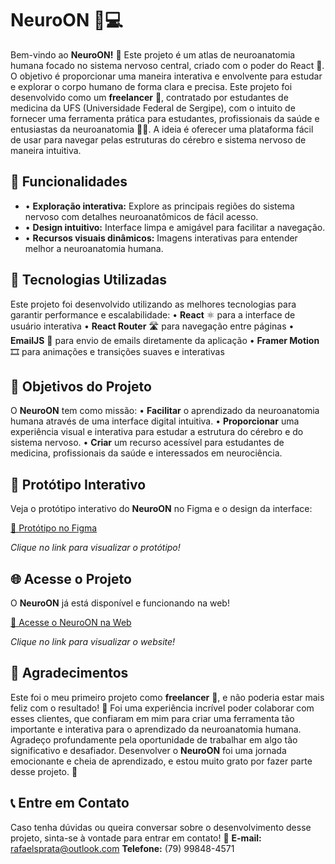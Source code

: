 # NeuroON 🧠💻

Bem-vindo ao **NeuroON!** 🌟 
Este projeto é um atlas de neuroanatomia humana focado no sistema nervoso central, criado com o poder do React 🚀. O objetivo é proporcionar uma maneira interativa e envolvente para estudar e explorar o corpo humano de forma clara e precisa.
Este projeto foi desenvolvido como um **freelancer** 💼, contratado por estudantes de medicina da UFS (Universidade Federal de Sergipe), com o intuito de fornecer uma ferramenta prática para estudantes, profissionais da saúde e entusiastas da neuroanatomia 🧑‍⚕️. A ideia é oferecer uma plataforma fácil de usar para navegar pelas estruturas do cérebro e sistema nervoso de maneira intuitiva.

## 📝 Funcionalidades

- • **Exploração interativa:** Explore as principais regiões do sistema nervoso com detalhes neuroanatômicos de fácil acesso.
- • **Design intuitivo:** Interface limpa e amigável para facilitar a navegação.
- • **Recursos visuais dinâmicos:** Imagens interativas para entender melhor a neuroanatomia humana.

## 🔧 Tecnologias Utilizadas

Este projeto foi desenvolvido utilizando as melhores tecnologias para garantir performance e escalabilidade:
• **React** ⚛️ para a interface de usuário interativa
• **React Router** 🛣️ para navegação entre páginas
• **EmailJS** 📧 para envio de emails diretamente da aplicação
• **Framer Motion** 🎞️ para animações e transições suaves e interativas

## 🚀 Objetivos do Projeto

O **NeuroON** tem como missão:
• **Facilitar** o aprendizado da neuroanatomia humana através de uma interface digital intuitiva.
• **Proporcionar** uma experiência visual e interativa para estudar a estrutura do cérebro e do sistema nervoso.
• **Criar** um recurso acessível para estudantes de medicina, profissionais da saúde e interessados em neurociência.

## 🎨 Protótipo Interativo

Veja o protótipo interativo do **NeuroON** no Figma e o design da interface:

[🔗 Protótipo no Figma](https://www.figma.com/design/QkGJYB2uGqH2a18rcbsYQq/MED-UFS---prot%C3%B3tipo?node-id=0-1&t=xnfMaab4KoOM3mxi-1)

*Clique no link para visualizar o protótipo!*

## 🌐 Acesse o Projeto

O **NeuroON** já está disponível e funcionando na web!

[🔗 Acesse o NeuroON na Web](neuro-on.netlify.app)  

*Clique no link para visualizar o website!*

## 🤝 Agradecimentos

  Este foi o meu primeiro projeto como **freelancer** 💼, e não poderia estar mais feliz com o resultado! 🎉 Foi uma experiência incrível poder colaborar com esses clientes, que confiaram em mim para criar uma ferramenta tão importante e interativa para o aprendizado da neuroanatomia humana.
  Agradeço profundamente pela oportunidade de trabalhar em algo tão significativo e desafiador. Desenvolver o **NeuroON** foi uma jornada emocionante e cheia de aprendizado, e estou muito grato por fazer parte desse projeto. 🙏

## 📞 Entre em Contato

Caso tenha dúvidas ou queira conversar sobre o desenvolvimento desse projeto, sinta-se à vontade para entrar em contato! 🚀
**E-mail:** rafaelsprata@outlook.com
**Telefone:** (79) 99848-4571


